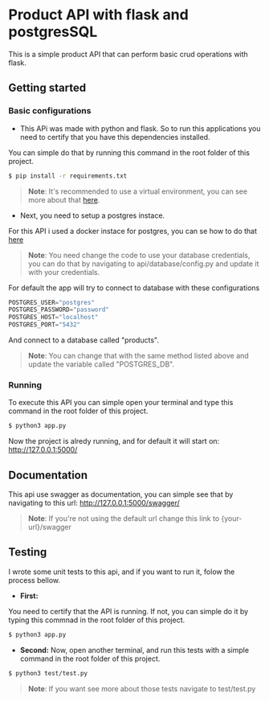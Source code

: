 # Product API with flask and postgresSQL

This is a simple product API that can perform basic crud operations with flask.

## Getting started

### Basic configurations
* This APi was made with python and flask. So to run this applications you need to certify that you have this dependencies installed.

You can simple do that by running this command in the root folder of this project.

``` sh
$ pip install -r requirements.txt 
```

> **Note**: It's recommended to use a virtual environment, you can see more about that [here](https://virtualenv.pypa.io/en/latest/installation.html).

*  Next, you need to setup a postgres instace.

For this API i used a docker instace for postgres, you can se how to do that [here](https://hub.docker.com/_/postgres)

> **Note**: You need change the code to use your database credentials, you can do that by navigating to api/database/config.py and update it with your credentials.

For default the app will try to connect to database with these configurations

``` python
POSTGRES_USER="postgres"
POSTGRES_PASSWORD="password"
POSTGRES_HOST="localhost"
POSTGRES_PORT="5432"
```

And connect to a database called "products".
> **Note**: You can change that with the same method listed above and update the variable called "POSTGRES_DB".

### Running 
To execute this API you can simple open your terminal and type this command in the root folder of this project.

``` sh
$ python3 app.py 
```
Now the project is alredy running, and for default it will start on: http://127.0.0.1:5000/

## Documentation

This api use swagger as documentation, you can simple see that by navigating to this url: http://127.0.0.1:5000/swagger/
> **Note**: If you're not using the default url change this link to {your-url}/swagger

## Testing 

I wrote some unit tests to this api, and if you want to run it, folow the process bellow.

* **First:**

You need to certify that the API is running. If not, you can simple do it by typing this commnad in the root folder of this project.

``` sh
$ python3 app.py 
```

* **Second:**
Now, open another terminal, and run this tests with a simple command in the root folder of this project.

``` sh
$ python3 test/test.py 
```

> **Note**: If you want see more about those tests navigate to test/test.py


